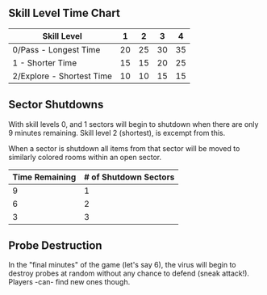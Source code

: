 ## Skill Level Time Chart

| Skill Level               | 1  | 2  | 3  | 4  |
|---------------------------|----|----|----|----|
| 0/Pass - Longest Time     | 20 | 25 | 30 | 35 |
| 1 - Shorter Time          | 15 | 15 | 20 | 25 |
| 2/Explore - Shortest Time | 10 | 10 | 15 | 15 |

## Sector Shutdowns

With skill levels 0, and 1 sectors will begin to shutdown when there are only 9 minutes remaining.
Skill level 2 (shortest), is excempt from this.

When a sector is shutdown all items from that sector will be moved to similarly colored rooms within an open sector.

| Time Remaining | # of Shutdown Sectors |
|----------------|-----------------------|
| 9              | 1                     |
| 6              | 2                     |
| 3              | 3                     |

## Probe Destruction
In the "final minutes" of the game (let's say 6), the virus will begin to destroy probes at random without any chance to defend (sneak attack!).  Players -can- find new ones though.
